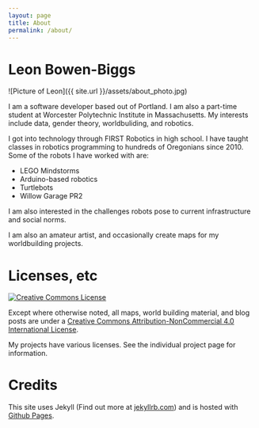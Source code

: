 ```yaml
---
layout: page
title: About
permalink: /about/
---
```


# Leon Bowen-Biggs
![Picture of Leon]({{ site.url }}/assets/about_photo.jpg)

I am a software developer based out of Portland. I am also a part-time student at Worcester Polytechnic Institute in Massachusetts. My interests include data, gender theory, worldbuliding, and robotics.

I got into technology through FIRST Robotics in high school.  I have taught classes in robotics programming to hundreds of Oregonians since 2010. Some of the robots I have worked with are:

* LEGO Mindstorms
* Arduino-based robotics
* Turtlebots
* Willow Garage PR2

I am also interested in the challenges robots pose to current infrastructure and social norms.

I am also an amateur artist, and occasionally create maps for my worldbuilding projects.

# Licenses, etc
[![Creative Commons License](https://i.creativecommons.org/l/by-nc/4.0/88x31.png)](http://creativecommons.org/licenses/by-nc/4.0/)

Except where otherwise noted, all maps, world building material, and blog posts are under a [Creative Commons Attribution-NonCommercial 4.0 International License](http://creativecommons.org/licenses/by-nc/4.0/).

My projects have various licenses. See the individual project page for information.

# Credits
This site uses Jekyll (Find out more at [jekyllrb.com](http://jekyllrb.com/)) and is hosted with [Github Pages](https://pages.github.com/).
